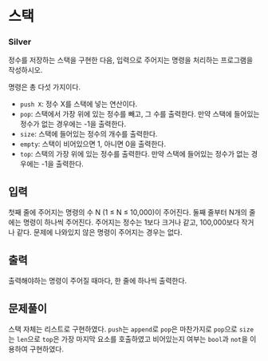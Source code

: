 # 스택

### Silver

정수를 저장하는 스택을 구현한 다음, 입력으로 주어지는 명령을 처리하는 프로그램을 작성하시오.

명령은 총 다섯 가지이다.

- `push X`: 정수 X를 스택에 넣는 연산이다.
- `pop`: 스택에서 가장 위에 있는 정수를 빼고, 그 수를 출력한다. 만약 스택에 들어있는 정수가 없는 경우에는 -1을 출력한다.
- `size`: 스택에 들어있는 정수의 개수를 출력한다.
- `empty`: 스택이 비어있으면 1, 아니면 0을 출력한다.
- `top`: 스택의 가장 위에 있는 정수를 출력한다. 만약 스택에 들어있는 정수가 없는 경우에는 -1을 출력한다.

## 입력
첫째 줄에 주어지는 명령의 수 N (1 ≤ N ≤ 10,000)이 주어진다. 둘째 줄부터 N개의 줄에는 명령이 하나씩 주어진다. 주어지는 정수는 1보다 크거나 같고, 100,000보다 작거나 같다. 문제에 나와있지 않은 명령이 주어지는 경우는 없다.

## 출력
출력해야하는 명령이 주어질 때마다, 한 줄에 하나씩 출력한다.

## 문제풀이
스택 자체는 리스트로 구현하였다. `push`는 `append`로 `pop`은 마찬가지로 `pop`으로 `size`는 `len`으로 `top`은 가장 마지막 요소를 호출하였고 비어있는지 여부는 `bool`과 `not`을 이용하여 구현하였다.